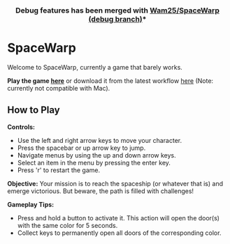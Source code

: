 <h3 align="center">Debug features has been merged with <a href="https://github.com/Wam25/SpaceWarp/tree/debug">Wam25/SpaceWarp (debug branch)</a>*</h3>

# SpaceWarp

Welcome to SpaceWarp, currently a game that barely works.

**Play the game [here](https://wam25.github.io/SpaceWarp/)** or download it from the latest workflow [here](https://github.com/Wam25/SpaceWarp/actions) (Note: currently not compatible with Mac).

## How to Play

**Controls:**
- Use the left and right arrow keys to move your character.
- Press the spacebar or up arrow key to jump.
- Navigate menus by using the up and down arrow keys.
- Select an item in the menu by pressing the enter key.
- Press 'r' to restart the game.

**Objective:**
Your mission is to reach the spaceship (or whatever that is) and emerge victorious. But beware, the path is filled with challenges!

**Gameplay Tips:**
- Press and hold a button to activate it. This action will open the door(s) with the same color for 5 seconds.
- Collect keys to permanently open all doors of the corresponding color.
